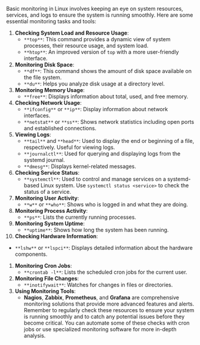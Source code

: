 Basic monitoring in Linux involves keeping an eye on system resources, services, and logs to ensure the system is running smoothly. Here are some essential monitoring tasks and tools:
1. **Checking System Load and Resource Usage**:
    - `**top**`: This command provides a dynamic view of system processes, their resource usage, and system load.
    - `**htop**`: An improved version of `top` with a more user-friendly interface.
2. **Monitoring Disk Space**:
    - `**df**`: This command shows the amount of disk space available on the file system.
    - `**du**`: Helps you analyze disk usage at a directory level.
3. **Monitoring Memory Usage**:
    - `**free**`: Displays information about total, used, and free memory.
4. **Checking Network Usage**:
    - `**ifconfig**` or `**ip**`: Display information about network interfaces.
    - `**netstat**` or `**ss**`: Shows network statistics including open ports and established connections.
5. **Viewing Logs**:
    - `**tail**` and `**head**`: Used to display the end or beginning of a file, respectively. Useful for viewing logs.
    - `**journalctl**`: Used for querying and displaying logs from the systemd journal.
    - `**dmesg**`: Displays kernel-related messages.
6. **Checking Service Status**:
    - `**systemctl**`: Used to control and manage services on a systemd-based Linux system. Use `systemctl status <service>` to check the status of a service.
7. **Monitoring User Activity**:
    - `**w**` or `**who**`: Shows who is logged in and what they are doing.
8. **Monitoring Process Activity**:
    - `**ps**`: Lists the currently running processes.
9. **Monitoring System Uptime**:
    - `**uptime**`: Shows how long the system has been running.
10. **Checking Hardware Information**:
- `**lshw**` or `**lspci**`: Displays detailed information about the hardware components.
1. **Monitoring Cron Jobs**:
    - `**crontab -l**`: Lists the scheduled cron jobs for the current user.
2. **Monitoring File Changes**:
    - `**inotifywait**`: Watches for changes in files or directories.
3. **Using Monitoring Tools**:
    - **Nagios**, **Zabbix**, **Prometheus**, and **Grafana** are comprehensive monitoring solutions that provide more advanced features and alerts.
Remember to regularly check these resources to ensure your system is running smoothly and to catch any potential issues before they become critical. You can automate some of these checks with cron jobs or use specialized monitoring software for more in-depth analysis.